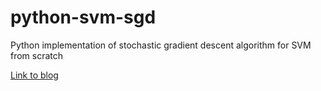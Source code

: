 # python-svm-sgd
Python implementation of stochastic gradient descent algorithm for SVM from scratch

[Link to blog](https://medium.com/@qandeelabbassi/svm-implementation-from-scratch-python-2db2fc52e5c2)
